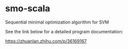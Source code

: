 # smo-scala
Sequential minimal optimization algorithm for SVM

See the link below for a detailed program documentation: 

https://zhuanlan.zhihu.com/p/36169167
